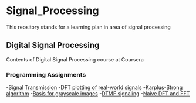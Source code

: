 # Signal_Processing
This reository stands for a learning plan in area of signal processing

## Digital Signal Processing
Contents of Digital Signal Processing course at Coursera

### Programming Assignments

-[Signal Transmission](https://github.com/RuoyuLi92/Signal_Processing/blob/master/DSP_Coursera/SignalTransmission/SignalTransmission.ipynb)
-[DFT plotting of real-world signals](https://github.com/RuoyuLi92/Signal_Processing/blob/master/DSP_Coursera/PlottingTheDFT/DFTplots.ipynb)
-[Karplus-Strong algorithm](https://github.com/RuoyuLi92/Signal_Processing/blob/master/DSP_Coursera/KarplusStrongAlgorithm/ks.ipynb)
-[Basis for grayscale images](https://github.com/RuoyuLi92/Signal_Processing/blob/master/DSP_Coursera/HaarBasesForImageCompression/hb.ipynb)
-[DTMF signaling](https://github.com/RuoyuLi92/Signal_Processing/blob/master/DSP_Coursera/DialTones/DTMF.ipynb)
-[Naive DFT and FFT](https://github.com/RuoyuLi92/Signal_Processing/blob/master/DSP_Coursera/DFT_Precision/DFTprecision.ipynb)
